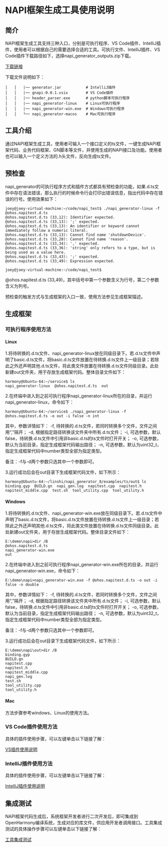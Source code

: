# NAPI框架生成工具使用说明
## 简介

NAPI框架生成工具支持三种入口，分别是可执行程序、VS Code插件、IntelliJ插件，使用者可以根据自己的需要选择合适的工具。可执行文件、IntelliJ插件、VS Code插件下载路径如下，选择napi_generator_outputs.zip下载。

[下载链接](http://ftp.kaihongdigi.com:5000/fsdownload/mKjfCmPjk/generator_outputs_NAPI_0930)

下载文件说明如下：

	│   │   |── generator.jar           # IntelliJ插件
	│   │   |── gnapi-0.0.1.vsix        # VS Code插件
	│   │   |── header_parser.exe       # python脚本可执行程序
	│   │   |── napi_generator-linux    # Linux可执行程序 
	│   │   |── napi_generator-win.exe  # Windows可执行程序    
	│   │   └── napi_generator-macos    # Mac可执行程序                

## 工具介绍

通过NAPI框架生成工具，使用者可输入一个接口定义的ts文件，一键生成NAPI框架代码、业务代码框架、GN脚本等文件，并使用生成的NAPI接口及功能。使用者也可以输入一个定义方法的.h头文件，反向生成ts文件。

## 预检查

napi_generator的可执行程序方式和插件方式都具有预检查的功能，如果.d.ts文件中存在语法错误，那么执行的时候命令行会打印出错误信息，指出代码中存在错误的行号。使用效果如下：

	joey@joey-virtual-machine:~/code/napi_test$ ./napi_generator-linux -f @ohos.napitest.d.ts
	@ohos.napitest.d.ts (33,12): Identifier expected.
	@ohos.napitest.d.ts (33,13): ';' expected.
	@ohos.napitest.d.ts (33,13): An identifier or keyword cannot immediately follow a numeric literal.
	@ohos.napitest.d.ts (33,13): Cannot find name 'shutdownDevice'.
	@ohos.napitest.d.ts (33,28): Cannot find name 'reason'.
	@ohos.napitest.d.ts (33,34): ',' expected.
	@ohos.napitest.d.ts (33,36): 'string' only refers to a type, but is being used as a value here.
	@ohos.napitest.d.ts (33,43): ';' expected.
	@ohos.napitest.d.ts (33,49): Expression expected.
	
	joey@joey-virtual-machine:~/code/napi_test$ 

@ohos.napitest.d.ts (33,49)，其中括号中第一个参数含义为行号，第二个参数含义为列号。

预检查的触发方式与生成框架的入口一致，使用方法参见生成框架描述。

## 生成框架

### 可执行程序使用方法

#### Linux

1.将待转换的.d.ts文件、napi_generator-linux放在同级目录下。若.d.ts文件中声明了basic.d.ts文件，将basic.d.ts文件放置在待转换.d.ts文件上一级目录；若除此之外还声明其他.d.ts文件，将此类文件放置在待转换.d.ts文件同级目录。此处新建out文件夹，用于存放生成框架代码。整体目录文件如下：

	harmony@Ubuntu-64:~/service$ ls
	napi_generator-linux  @ohos.napitest.d.ts  out

2.在终端中进入到之前可执行程序napi_generator-linux所在的目录，并运行napi_generator-linux，命令如下：

	harmony@Ubuntu-64:~/service$ ./napi_generator-linux -f @ohos.napitest.d.ts -o out -i false -n int

其中，参数详情如下：
   -f, 待转换的.d.ts文件，若同时转换多个文件，文件之间用“,”隔开；
  -d, 根据指定路径转换该文件夹中所有.d.ts文件；
  -i, 可选参数，默认false，待转换.d.ts文件中引用非basic.d.ts的ts文件时打开开关；
  -o, 可选参数，默认为当前目录，指定生成框架代码输出路径；
  -n, 可选参数，默认为uint32_t，指定生成框架代码中number类型全部为指定类型。
  
  备注：-f与-d两个参数只选其中一个参数即可。

3.运行成功后会在out目录下生成框架代码文件，如下所示：

	harmony@Ubuntu-64:~/linshi/napi_generator_8/examples/ts/out$ ls
	binding.gyp  BUILD.gn  napi_gen.log  napitest.cpp  napitest.h  napitest_middle.cpp  test.sh  tool_utility.cpp  tool_utility.h

#### Windows

1.将待转换的.d.ts文件、napi_generator-win.exe放在同级目录下。若.d.ts文件中声明了basic.d.ts文件，将basic.d.ts文件放置在待转换.d.ts文件上一级目录；若除此之外还声明其他.d.ts文件，将此类文件放置在待转换.d.ts文件同级目录。此处新建out文件夹，用于存放生成框架代码。整体目录文件如下：

	E:\demo\napi>dir /B
	@ohos.napitest.d.ts
	napi_generator-win.exe
	out

2.在终端中进入到之前可执行程序napi_generator-win.exe所在的目录，并运行napi_generator-win.exe，命令如下：

	E:\demo\napi>napi_generator-win.exe -f @ohos.napitest.d.ts -o out -i false -n double

其中，参数详情如下：
   -f, 待转换的.d.ts文件，若同时转换多个文件，文件之间用“,”隔开；
  -d, 根据指定路径转换该文件夹中所有.d.ts文件；
  -i, 可选参数，默认false，待转换.d.ts文件中引用非basic.d.ts的ts文件时打开开关；
  -o, 可选参数，默认为当前目录，指定生成框架代码输出路径；
  -n, 可选参数，默认为uint32_t，指定生成框架代码中number类型全部为指定类型。
  
  备注：-f与-d两个参数只选其中一个参数即可。

3.运行成功后会在out目录下生成框架代码文件，如下所示：

	E:\demo\napi\out>dir /B
	binding.gyp
	BUILD.gn
	napitest.cpp
	napitest.h
	napitest_middle.cpp
	napi_gen.log
	test.sh
	tool_utility.cpp
	tool_utility.h

#### Mac

方法步骤参考windows、Linux的使用方法。

### VS Code插件使用方法

具体的插件使用步骤，可以左键单击以下链接了解：

[VS插件使用说明](https://gitee.com/openharmony/napi_generator/blob/master/napi_vs_plugin/docs/napi/INSTRUCTION_ZH.md)

### IntelliJ插件使用方法

具体的插件使用步骤，可以左键单击以下链接了解：

[IntelliJ插件使用说明](https://gitee.com/openharmony/napi_generator/blob/master/napi_IntelliJ_plugin/docs/napi/INSTRUCTION_ZH.md)

## 集成测试
NAPI框架代码生成后，系统框架开发者进行二次开发后，即可集成到OpenHarmony编译系统，生成对应的库文件，供应用开发者调用接口。工具集成测试的具体操作步骤可以左键单击以下链接了解：

  [工具集成测试](https://gitee.com/openharmony/napi_generator/blob/master/docs/INTEGRATION_TESTING_ZH.md)

